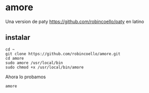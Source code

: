 # amore

Una version de paty https://github.com/robincoello/paty en latino



## instalar 

```
cd ~
git clone https://github.com/robincoello/amore.git
cd amore 
sudo amore /usr/local/bin
sudo chmod +x /usr/local/bin/amore

```

Ahora lo probamos

```
amore

```




